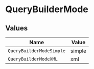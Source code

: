 # QueryBuilderMode


## Values

| Name                     | Value                    |
| ------------------------ | ------------------------ |
| `QueryBuilderModeSimple` | simple                   |
| `QueryBuilderModeXML`    | xml                      |